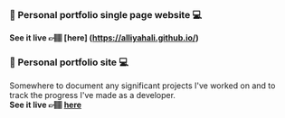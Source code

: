 ### 📌 Personal portfolio single page website 💻<br/>
**See it live 👉🏽 [here] (https://alliyahali.github.io/)**<br/>
### 📌 Personal portfolio site 💻<br/>
Somewhere to document any significant projects I've worked on and to track the progress I've made as a developer. <br/>
**See it live 👉🏽 [here](https://alliyahali.github.io/)**
